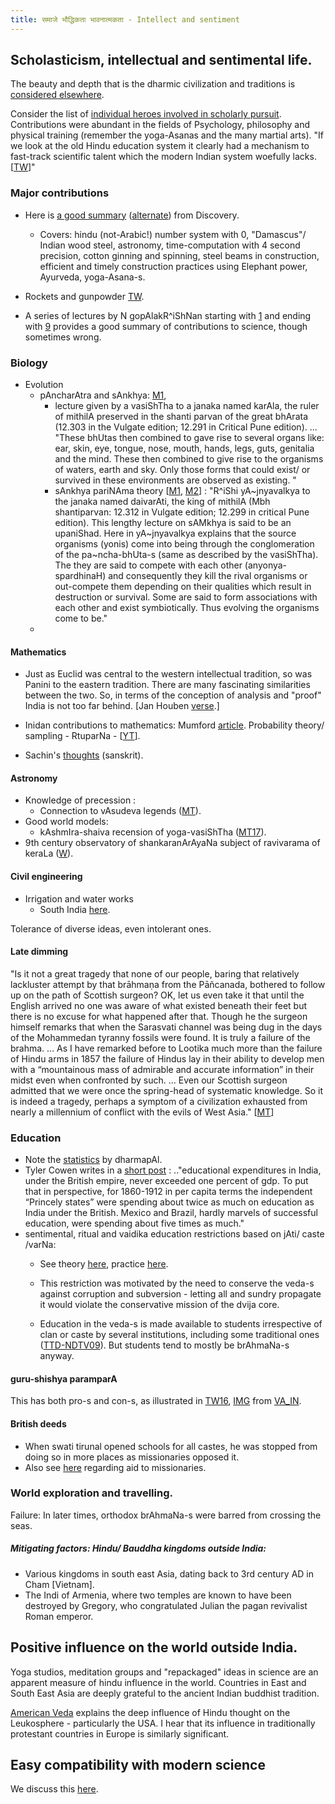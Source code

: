 ```yaml
---
title: समाजे भौद्धिकता भावनात्मकता - Intellect and sentiment
---
```

## Scholasticism, intellectual and sentimental life.

The beauty and depth that is the dharmic civilization and traditions is [considered elsewhere](javascript:void(0);).  

Consider the list of [individual heroes involved in scholarly pursuit](javascript:void(0);). Contributions were abundant in the fields of Psychology, philosophy and physical training (remember the yoga-Asanas and the many martial arts). "If we look at the old Hindu education system it clearly had a mechanism to fast-track scientific talent which the modern Indian system woefully lacks. \[[TW](https://twitter.com/blog_supplement/status/904040621173874688)\]"

### Major contributions

- Here is [a good summary](http://www.youtube.com/watch?v=ONX15cz5124) ([alternate](https://www.youtube.com/watch?v=QxgK0dX872k)) from Discovery.
    - Covers: hindu (not-Arabic!) number system with 0, "Damascus"/ Indian wood steel, astronomy, time-computation with 4 second precision, cotton ginning and spinning, steel beams in construction, efficient and timely construction practices using Elephant power, Ayurveda, yoga-Asana-s.  
        
- Rockets and gunpowder [TW](https://twitter.com/blog_supplement/status/921780039049457665).
- A series of lectures by N gopAlakR^iShNan starting with [1](http://www.youtube.com/watch?v=dqmlhG397g0) and ending with [9](http://www.youtube.com/watch?v=dqmlhG397g0) provides a good summary of contributions to science, though sometimes wrong.

### Biology

- Evolution
    - pAncharAtra and sAnkhya: [M1](http://manasataramgini.wordpress.com/2007/05/02/empedocles-and-vasishtha-agrigentum-and-mithila/),
        - lecture given by a vasiShTha to a janaka named karAla, the ruler of mithilA preserved in the shanti parvan of the great bhArata (12.303 in the Vulgate edition; 12.291 in Critical Pune edition). ... "These bhUtas then combined to gave rise to several organs like: ear, skin, eye, tongue, nose, mouth, hands, legs, guts, genitalia and the mind. These then combined to give rise to the organisms of waters, earth and sky. Only those forms that could exist/ or survived in these environments are observed as existing. "
        - sAnkhya pariNAma theory \[[M1](http://manasataramgini.wordpress.com/2007/05/02/empedocles-and-vasishtha-agrigentum-and-mithila/), [M2](http://manasataramgini.wordpress.com/2008/01/20/elements-of-samkhyan-theories-of-atomism-and-consciousness-in-early-hindu-thought/)\] : "R^iShi yA~jnyavalkya to the janaka named daivarAti, the king of mithilA (Mbh shantiparvan: 12.312 in Vulgate edition; 12.299 in critical Pune edition). This lengthy lecture on sAMkhya is said to be an upaniShad. Here in yA~jnyavalkya explains that the source organisms (yonis) come into being through the conglomeration of the pa~ncha-bhUta-s (same as described by the vasiShTha). The they are said to compete with each other (anyonya-spardhinaH) and consequently they kill the rival organisms or out-compete them depending on their qualities which result in destruction or survival. Some are said to form associations with each other and exist symbiotically. Thus evolving the organisms come to be."
    -   
        

#### Mathematics

- Just as Euclid was central to the western intellectual tradition, so was Panini to the eastern tradition. There are many fascinating similarities between the two. So, in terms of the conception of analysis and "proof" India is not too far behind. \[Jan Houben [verse](https://www.youtube.com/watch?v=TKarqgisrOI).\]
- Inidan contributions to mathematics: Mumford [article](http://www.ams.org/notices/201003/rtx100300385p.pdf). Probability theory/ sampling - RtuparNa - \[[YT](https://www.youtube.com/watch?v=WMkD8HKJQCM&index=2&list=PL8F7E2591EE283A2E)\].  
    
- Sachin's [thoughts](https://www.youtube.com/watch?v=x3T4g57Upqo#t=224) (sanskrit).

#### Astronomy

- Knowledge of precession :
    - Connection to vAsudeva legends ([MT](https://manasataramgini.wordpress.com/2009/11/10/some-speculation-on-the-indo-aryan-cult-of-the-vasu-s/)).
- Good world models:
    - kAshmIra-shaiva recension of yoga-vasiShTha ([MT17](https://twitter.com/blog_supplement/status/909598317440577537)).
- 9th century observatory of shankaranArAyaNa subject of ravivarama of keraLa ([W](https://en.wikipedia.org/wiki/%C5%9Aa%E1%B9%85karan%C4%81r%C4%81ya%E1%B9%87a)).

#### Civil engineering

- Irrigation and water works
    - South India [here](http://www.dli.gov.in/rawdataupload/upload/insa/INSA_1/20005b64_315.pdf).

Tolerance of diverse ideas, even intolerant ones.

#### Late dimming

"Is it not a great tragedy that none of our people, baring that relatively lackluster attempt by that brāhmaṇa from the Pāñcanada, bothered to follow up on the path of Scottish surgeon? OK, let us even take it that until the English arrived no one was aware of what existed beneath their feet but there is no excuse for what happened after that. Though he the surgeon himself remarks that when the Sarasvati channel was being dug in the days of the Mohammedan tyranny fossils were found. It is truly a failure of the brahma. ... As I have remarked before to Lootika much more than the failure of Hindu arms in 1857 the failure of Hindus lay in their ability to develop men with a “mountainous mass of admirable and accurate information” in their midst even when confronted by such. ... Even our Scottish surgeon admitted that we were once the spring-head of systematic knowledge. So it is indeed a tragedy, perhaps a symptom of a civilization exhausted from nearly a millennium of conflict with the evils of West Asia." \[[MT](https://manasataramgini.wordpress.com/2017/08/27/the-apparition-of-the-scottish-surgeon/)\]

### Education

- Note the [statistics](http://www.arvindguptatoys.com/arvindgupta/beautifultree.pdf) by dharmapAl.
- Tyler Cowen writes in a [short post](http://marginalrevolution.com/marginalrevolution/2012/04/indian-education-under-the-british-empire.html) : .."educational expenditures in India, under the British empire, never exceeded one percent of gdp. To put that in perspective, for 1860-1912 in per capita terms the independent “Princely states” were spending about twice as much on education as India under the British. Mexico and Brazil, hardly marvels of successful education, were spending about five times as much."
- sentimental, ritual and vaidika education restrictions based on jAti/ caste /varNa:
    - See theory [here](https://sites.google.com/site/hinduvichaarah/3-civilizational-appraisal/jatih-varnah/structure-motivation#TOC-Contrast-of-privileges.), practice [here](https://sites.google.com/site/hinduvichaarah/3-civilizational-appraisal/jatih-varnah/1-3-varna-practice).  
        
    - This restriction was motivated by the need to conserve the veda-s against corruption and subversion - letting all and sundry propagate it would violate the conservative mission of the dvija core. 
    - Education in the veda-s is made available to students irrespective of clan or caste by several institutions, including some traditional ones ([TTD-NDTV09](http://www.ndtv.com/video/player/news/dalits-to-learn-vedas-at-tirupati/53460)). But students tend to mostly be brAhmaNa-s anyway.

#### guru-shishya paramparA

This has both pro-s and con-s, as illustrated in [TW16](https://twitter.com/kashcit/status/776904511621181444), [IMG](http://i.imgur.com/JwjR9Eb.png) from [VA_IN](http://www.astro.com/astrology/in_vedic2_e.htm).

#### British deeds

- When swati tirunal opened schools for all castes, he was stopped from doing so in more places as missionaries opposed it.
- Also see [here](https://sites.google.com/site/hinduvichaarah/vairinah/zombie-cult) regarding aid to missionaries.

### World exploration and travelling.

Failure: In later times, orthodox brAhmaNa-s were barred from crossing the seas.  

##### Mitigating factors: Hindu/ Bauddha kingdoms outside India:  

- Various kingdoms in south east Asia, dating back to 3rd century AD in Cham \[Vietnam\].
- The Indi of Armenia, where two temples are known to have been destroyed by Gregory, who congratulated Julian the pagan revivalist Roman emperor.

## Positive influence on the world outside India.

Yoga studios, meditation groups and "repackaged" ideas in science are an apparent measure of hindu influence in the world. Countries in East and South East Asia are deeply grateful to the ancient Indian buddhist tradition.

[American Veda](http://www.amazon.com/American-Veda-Emerson-Meditation-Spirituality/dp/0385521340http://www.amazon.com/American-Veda-Emerson-Meditation-Spirituality/dp/0385521340) explains the deep influence of Hindu thought on the Leukosphere - particularly the USA. I hear that its influence in traditionally protestant countries in Europe is similarly significant.  

## Easy compatibility with modern science

We discuss this [here](https://sites.google.com/site/hinduvichaarah/svamatam/english).